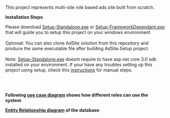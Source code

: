 This project represents multi-site role based ads site built from scratch. 

<b>Installation Steps</b>

Please download [Setup-Standalone.exe](https://drive.google.com/open?id=1hKLzZieZMKuf3535T1qTVXaWEjolQoJy) or [Setup-FrameworkDependant.exe](https://drive.google.com/open?id=14u3P6Fd3lB-mEp2pDbhdhUhCOjt0is8r) that will guide you to setup this project on your windows environment 
<br/>
<br/>
Optional: You can also clone AdSite solution from this repository and produce the same executable file after building AdSite.Setup project.
<br/>
<br/>
Note: [Setup-Standalone.exe](https://drive.google.com/open?id=1hKLzZieZMKuf3535T1qTVXaWEjolQoJy) doesnt require to have asp.net core 3.0 sdk installed on your environment. If your have any troubles setting up this project using setup, check this [instructions](Instructions.txt) for manual steps.   

<br/>
<br/>

<b>Following [use case diagram](AdsSite/blob/master/AdSite/wwwroot/img/adsite-Database-ER.jpg) shows how different roles can use the system</b>
<br/>


<b>[Entity Relationship diagram](AdsSite/master/AdSite/wwwroot/img/adsite-Database-ER.jpg) of the database</b>
